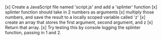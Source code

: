 [x] Create a JavaScript file named 'script.js' and add a 'splinter' function
[x] splinter function should take in 2 numbers as arguments
[x] multiply those numbers, and save the result to a locally scoped variable called 'z'
[x] create an array that stores the first argument, second argument, and z
[x] Return that array.
[x] Try testing this by console logging the splinter function, passing in 1 and 2.
